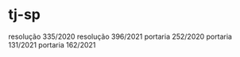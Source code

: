 # tj-sp

resolução 335/2020
resolução 396/2021
portaria 252/2020
portaria 131/2021
portaria 162/2021
